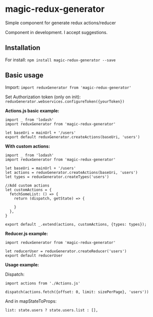 # magic-redux-generator
Simple component for generate redux actions/reducer

Component in development. I accept suggestions.

## Installation
For install:
`npm install magic-redux-generator --save`

## Basic usage
Import:
`import reduxGenerator from 'magic-redux-generator'` 

Set Authorization token (only on init):
`reduxGenerator.webservices.configureToken({yourToken})`

**Actions.js basic example:**
``` 
import _ from 'lodash'
import reduxGenerator from 'magic-redux-generator'

let baseUri = mainUrl + '/users'
export default reduxGenerator.createActions(baseUri, 'users')
``` 

**With custom actions:**
``` 
import _ from 'lodash'
import reduxGenerator from 'magic-redux-generator'

let baseUri = mainUrl + '/users'
let actions = reduxGenerator.createActions(baseUri, 'users')
let types = reduxGenerator.createTypes('users')

//Add custom actions
let customActions = {
  fetchSomeList: () => {
    return (dispatch, getState) => {

    }
  },
}

export default _.extend(actions, customActions, {types: types});
``` 

**Reducer.js example:**
``` 
import reduxGenerator from 'magic-redux-generator'

let reducerUser = reduxGenerator.createReducer('users')
export default reducerUser
``` 

**Usage example:**

Dispatch:
``` 
import actions from './Actions.js'

dispatch(actions.fetch({offset: 0, limit: sizePerPage}, 'users'))
``` 

And in mapStateToProps:
```
list: state.users ? state.users.list : [],
``` 
